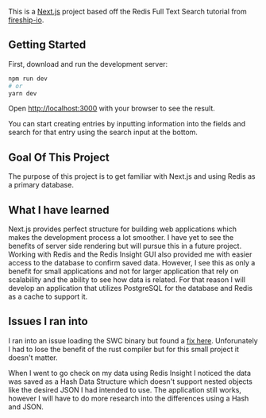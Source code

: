 This is a [Next.js](https://nextjs.org/) project based off the Redis Full Text Search tutorial from [fireship-io](https://github.com/fireship-io/redis-nextjs-fulltext-search).

## Getting Started

First, download and run the development server:

```bash
npm run dev
# or
yarn dev
```

Open [http://localhost:3000](http://localhost:3000) with your browser to see the result.

You can start creating entries by inputting information into the fields and search for that entry using the search input at the bottom.

## Goal Of This Project

The purpose of this project is to get familiar with Next.js and using Redis as a primary database. 

## What I have learned

Next.js provides perfect structure for building web applications which makes the development process a lot smoother.
I have yet to see the benefits of server side rendering but will pursue this in a future project.
Working with Redis and the Redis Insight GUI also provided me with easier access to the database to confirm saved data. However, I see this as only a benefit for small applications and not for larger application that rely on scalability and the ability to see how data is related.
For that reason I will develop an application that utilizes PostgreSQL for the database and Redis as a cache to support it.

## Issues I ran into
I ran into an issue loading the SWC binary but found a [fix here](https://stackoverflow.com/questions/69816589/next-failed-to-load-swc-binary). Unforunately I had to lose the benefit of the rust compiler but for this small project it doesn't matter.

When I went to go check on my data using Redis Insight I noticed the data was saved as a Hash Data Structure which doesn't support nested objects like the desired JSON I had intended to use. The application still works, however I will have to do more research into the differences using a Hash and JSON.
